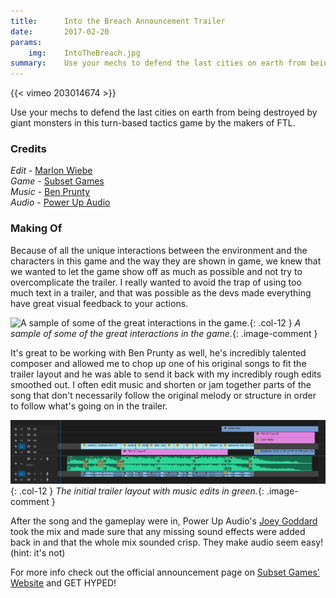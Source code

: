 ```yaml
---
title:      Into the Breach Announcement Trailer
date:       2017-02-20
params:
    img:    IntoTheBreach.jpg
summary:    Use your mechs to defend the last cities on earth from being destroyed by giant monsters in this turn-based tactics game by the makers of FTL.
---
```


{{< vimeo 203014674 >}}

Use your mechs to defend the last cities on earth from being destroyed by giant monsters in this turn-based tactics game by the makers of FTL.

### Credits  

_Edit_ - [Marlon Wiebe](http://mwiebe.com)  
_Game_ - [Subset Games](http://ftlgame.com)  
_Music_ - [Ben Prunty](https://benprunty.com)  
_Audio_ - [Power Up Audio](http://powerupaudio.com)  

### Making Of  

Because of all the unique interactions between the environment and the characters in this game and the way they are shown in game, we knew that we wanted to let the game show off as much as possible and not try to overcomplicate the trailer.  I really wanted to avoid the trap of using too much text in a trailer, and that was possible as the devs made everything have great visual feedback to your actions.

![A sample of some of the great interactions in the game.](IntoTheBreach.gif){: .col-12 }
_A sample of some of the great interactions in the game._{: .image-comment }

It's great to be working with Ben Prunty as well, he's incredibly talented composer and allowed me to chop up one of his original songs to fit the trailer layout and he was able to send it back with my incredibly rough edits smoothed out.   I often edit music and shorten or jam together parts of the song that don't necessarily follow the original melody or structure in order to follow what's going on in the trailer.

![The initial trailer layout with music edits in green.](IntoTheBreach.png){: .col-12 }
_The initial trailer layout with music edits in green._{: .image-comment }

After the song and the gameplay were in, Power Up Audio's [Joey Goddard](http://powerupaudio.com/team#joey) took the mix and made sure that any missing sound effects were added back in and that the whole mix sounded crisp.  They make audio seem easy!  (hint: it's not)

For more info check out the official announcement page on [Subset Games' Website](http://ftlgame.com/itb.html) and GET HYPED!

